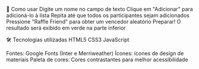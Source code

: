 🚀 Como usar
Digite um nome no campo de texto
Clique em "Adicionar" para adicioná-lo à lista
Repita até que todos os participantes sejam adicionados
Pressione "Raffle Friend" para obter um vencedor aleatório
Preparar! O resultado será exibido em verde na parte inferior

🛠 Tecnologias utilizadas
HTML5 CSS3 JavaScript

Fontes: Google Fonts (Inter e Merriweather)
Ícones: ícones de design de materiais
Paleta de cores: Cores contrastantes para melhor acessibilidade